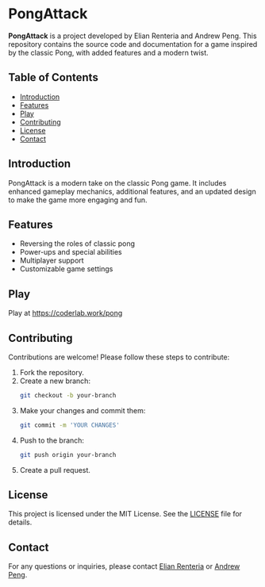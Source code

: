 # PongAttack

**PongAttack** is a project developed by Elian Renteria and Andrew Peng. This repository contains the source code and documentation for a game inspired by the classic Pong, with added features and a modern twist.

## Table of Contents

- [Introduction](#introduction)
- [Features](#features)
- [Play](#play)
- [Contributing](#contributing)
- [License](#license)
- [Contact](#contact)

## Introduction

PongAttack is a modern take on the classic Pong game. It includes enhanced gameplay mechanics, additional features, and an updated design to make the game more engaging and fun.

## Features

- Reversing the roles of classic pong
- Power-ups and special abilities
- Multiplayer support
- Customizable game settings

## Play

Play at https://coderlab.work/pong

## Contributing

Contributions are welcome! Please follow these steps to contribute:

1. Fork the repository.
2. Create a new branch:
   ```bash
   git checkout -b your-branch
   ```
3. Make your changes and commit them:
   ```bash
   git commit -m 'YOUR CHANGES'
   ```
4. Push to the branch:
   ```bash
   git push origin your-branch
   ```
5. Create a pull request.

## License

This project is licensed under the MIT License. See the [LICENSE](LICENSE) file for details.

## Contact

For any questions or inquiries, please contact [Elian Renteria](mailto:elianrenteriadevelopment@gmail.com) or [Andrew Peng](mailto:andrewpeng125@gmail.com).

